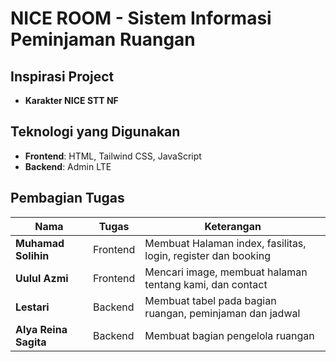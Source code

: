 # NICE ROOM - Sistem Informasi Peminjaman Ruangan

## Inspirasi Project
- **Karakter NICE STT NF**

## Teknologi yang Digunakan
- **Frontend**: HTML, Tailwind CSS, JavaScript
- **Backend**: Admin LTE

## Pembagian Tugas
|         Nama         |     Tugas    |                          Keterangan                           |
|----------------------|--------------|---------------------------------------------------------------|
| **Muhamad Solihin**  | Frontend     | Membuat Halaman index, fasilitas, login, register dan booking |
| **Uulul Azmi**       | Frontend     |   Mencari image, membuat halaman tentang kami, dan contact    |
| **Lestari**          | Backend      |    Membuat tabel pada bagian ruangan, peminjaman dan jadwal   |
| **Alya Reina Sagita**| Backend      |               Membuat bagian pengelola ruangan                |
